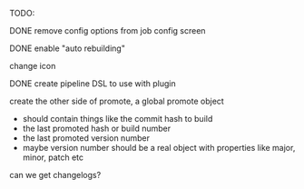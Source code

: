 TODO:

DONE remove config options from job config screen

DONE enable "auto rebuilding"

change icon

DONE create pipeline DSL to use with plugin

create the other side of promote, a global promote object
 - should contain things like the commit hash to build
 - the last promoted hash or build number
 - the last promoted version number
 - maybe version number should be a real object with properties like major, minor, patch etc

can we get changelogs?

